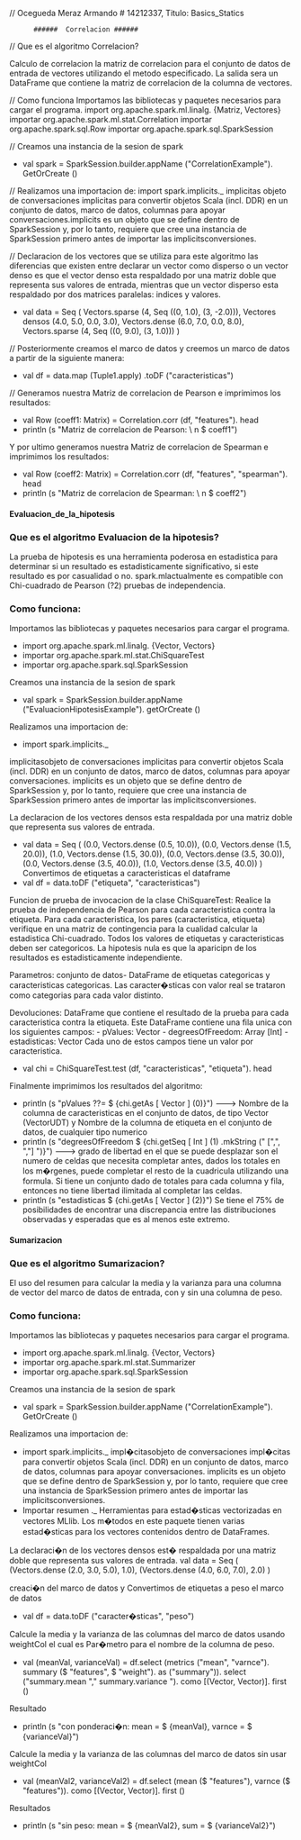 

// Ocegueda Meraz Armando # 14212337, Titulo: Basics_Statics



          ######  Correlacion ######

//  Que es el algoritmo Correlacion?

Calculo de correlacion la matriz de correlacion para el conjunto de datos de entrada de vectores utilizando el metodo especificado. La salida sera un DataFrame que contiene la matriz de correlacion de la columna de vectores.

// Como funciona
Importamos las bibliotecas y paquetes necesarios para cargar el programa.
import org.apache.spark.ml.linalg. {Matriz, Vectores}
importar org.apache.spark.ml.stat.Correlation
importar org.apache.spark.sql.Row
importar org.apache.spark.sql.SparkSession

// Creamos una instancia de la sesion de spark
* val spark = SparkSession.builder.appName ("CorrelationExample"). GetOrCreate ()

// Realizamos una importacion de:
 import spark.implicits._
implicitas objeto de conversaciones implicitas para convertir objetos Scala (incl. DDR) en un conjunto de datos, marco de datos, columnas para apoyar conversaciones.implicits es un objeto que se define dentro de SparkSession y, por lo tanto, requiere que cree una instancia de SparkSession primero antes de importar las implicitsconversiones.

// Declaracion de los vectores que se utiliza para este algoritmo las diferencias que existen entre declarar un vector como disperso o un vector denso es que el vector denso esta respaldado por una matriz doble que representa sus valores de entrada, mientras que un vector disperso esta respaldado por dos matrices paralelas: indices y valores.

* val data = Seq (
  Vectors.sparse (4, Seq ((0, 1.0), (3, -2.0))),
  Vectores densos (4.0, 5.0, 0.0, 3.0),
  Vectors.dense (6.0, 7.0, 0.0, 8.0),
  Vectors.sparse (4, Seq ((0, 9.0), (3, 1.0)))
    )

// Posteriormente creamos el marco de datos y creemos un marco de datos a partir  de la siguiente manera:
* val df = data.map (Tuple1.apply) .toDF ("caracteristicas")

// Generamos nuestra Matriz de correlacion de Pearson e imprimimos los resultados:
* val Row (coeff1: Matrix) = Correlation.corr (df, "features"). head
* println (s "Matriz de correlacion de Pearson: \ n $ coeff1")

Y por ultimo generamos nuestra Matriz de correlacion de Spearman e imprimimos los resultados:
* val Row (coeff2: Matrix) = Correlation.corr (df, "features", "spearman"). head
* println (s "Matriz de correlacion de Spearman: \ n $ coeff2")


####  Evaluacion_de_la_hipotesis
###  Que es el algoritmo Evaluacion de la hipotesis?
La prueba de hipotesis es una herramienta poderosa en estadistica para determinar si un resultado es estadisticamente significativo, si este resultado es por casualidad o no. spark.mlactualmente es compatible con Chi-cuadrado de Pearson (?2) pruebas de independencia.

###  Como funciona:
Importamos las bibliotecas y paquetes necesarios para cargar el programa.
* import org.apache.spark.ml.linalg. {Vector, Vectors}
* importar org.apache.spark.ml.stat.ChiSquareTest
* importar org.apache.spark.sql.SparkSession

Creamos una instancia de la sesion de spark
* val spark = SparkSession.builder.appName ("EvaluacionHipotesisExample"). getOrCreate ()

Realizamos una importacion de:
* import spark.implicits._

implicitasobjeto de conversaciones implicitas para convertir objetos Scala (incl. DDR) en un conjunto de datos, marco de datos, columnas para apoyar conversaciones.
implicits es un objeto que se define dentro de SparkSession y, por lo tanto, requiere que cree una instancia de SparkSession primero antes de importar las implicitsconversiones.

La declaracion de los vectores densos esta respaldada por una matriz doble que representa sus valores de entrada.

* val data = Seq (
  (0.0, Vectors.dense (0.5, 10.0)),
  (0.0, Vectors.dense (1.5, 20.0)),
  (1.0, Vectors.dense (1.5, 30.0)),
  (0.0, Vectors.dense (3.5, 30.0)),
  (0.0, Vectors.dense (3.5, 40.0)),
  (1.0, Vectors.dense (3.5, 40.0))
) 
 Convertimos de etiquetas a caracteristicas el dataframe
 * val df = data.toDF ("etiqueta", "caracteristicas")


Funcion de prueba de invocacion de la clase ChiSquareTest:
Realice la prueba de independencia de Pearson para cada caracteristica contra la etiqueta. Para cada caracteristica, los pares (caracteristica, etiqueta) verifique en una matriz de contingencia para la cualidad calcular la estadistica Chi-cuadrado. Todos los valores de etiquetas y caracteristicas deben ser categoricos.
La hipotesis nula es que la aparicipn de los resultados es estadisticamente independiente.

Parametros:
conjunto de datos- DataFrame de etiquetas categoricas y caracteristicas categoricas. Las caracter�sticas con valor real se trataron como categorias para cada valor distinto.

Devoluciones:
DataFrame que contiene el resultado de la prueba para cada caracteristica contra la etiqueta. Este DataFrame contiene una fila unica con los siguientes campos: - pValues: Vector - degreesOfFreedom: Array [Int] - estadisticas: Vector Cada uno de estos campos tiene un valor por caracteristica.
* val chi = ChiSquareTest.test (df, "caracteristicas", "etiqueta"). head

Finalmente imprimimos los resultados del algoritmo:
* println (s "pValues ??= $ {chi.getAs [ Vector ] (0)}") ---> Nombre de la columna de caracteristicas en el conjunto de datos, de tipo Vector (VectorUDT) y Nombre de la columna de etiqueta en el conjunto de datos, de cualquier tipo numerico
*   println (s "degreesOfFreedom $ {chi.getSeq [ Int ] (1) .mkString (" [",", ","] ")}") ---> grado de libertad en el que se puede desplazar
son el numero de celdas que necesita completar antes, dados los totales en los m�rgenes, puede completar el resto de la cuadricula utilizando una formula.
Si tiene un conjunto dado de totales para cada columna y fila, entonces no tiene libertad ilimitada al completar las celdas. 
* println (s "estadisticas $ {chi.getAs [ Vector ] (2)}")
Se tiene el 75% de posibilidades de encontrar una discrepancia entre las distribuciones observadas y esperadas que es al menos este extremo.

####  Sumarizacion 
###  Que es el algoritmo Sumarizacion?
El uso del resumen para calcular la media y la varianza para una columna de vector del marco de datos de entrada, con y sin una columna de peso.

###  Como funciona:
Importamos las bibliotecas y paquetes necesarios para cargar el programa.
* import org.apache.spark.ml.linalg. {Vector, Vectors}
* importar org.apache.spark.ml.stat.Summarizer
* importar org.apache.spark.sql.SparkSession

Creamos una instancia de la sesion de spark
* val spark = SparkSession.builder.appName ("CorrelationExample"). GetOrCreate ()

Realizamos una importacion de:
* import spark.implicits._
impl�citasobjeto de conversaciones impl�citas para convertir objetos Scala (incl. DDR) en un conjunto de datos, marco de datos, columnas para apoyar conversaciones.
implicits es un objeto que se define dentro de SparkSession y, por lo tanto, requiere que cree una instancia de SparkSession primero antes de importar las implicitsconversiones.
* Importar resumen ._
Herramientas para estad�sticas vectorizadas en vectores MLlib.
Los m�todos en este paquete tienen varias estad�sticas para los vectores contenidos dentro de DataFrames.

La declaraci�n de los vectores densos est� respaldada por una matriz doble que representa sus valores de entrada.
val data = Seq (
  (Vectors.dense (2.0, 3.0, 5.0), 1.0),
  (Vectors.dense (4.0, 6.0, 7.0), 2.0)
  )

 creaci�n del marco de datos y Convertimos de etiquetas a peso el marco de datos
* val df = data.toDF ("caracter�sticas", "peso")

Calcule la media y la varianza de las columnas del marco de datos usando weightCol el cual es Par�metro para el nombre de la columna de peso.
* val (meanVal, varianceVal) = df.select (metrics ("mean", "varnce"). summary ($ "features", $ "weight"). as ("summary")). select ("summary.mean "," summary.variance "). como [(Vector, Vector)]. first ()

Resultado 
* println (s "con ponderaci�n: mean = $ {meanVal}, varnce = $ {varianceVal}")


Calcule la media y la varianza de las columnas del marco de datos sin usar weightCol
* val (meanVal2, varianceVal2) = df.select (mean ($ "features"), varnce ($ "features")). como [(Vector, Vector)]. first ()

Resultados
* println (s "sin peso: mean = $ {meanVal2}, sum = $ {varianceVal2}")